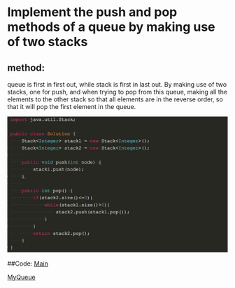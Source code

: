 # Implement the push and pop methods of a queue by making use of two stacks

## method:
queue is first in first out, while stack is first in last out. By making use of two stacks, one for push, and when trying to pop from this queue, making all the elements to the other stack so that all elements are in the reverse order, so that it will pop the first element in the queue.

![](method.jpg)

##Code:
[Main](https://github.com/boyuandong/JavaAlogrithm-/blob/master/Code/StackToQueue/StackToQueue/src/Main.java)

[MyQueue](https://github.com/boyuandong/JavaAlogrithm-/blob/master/Code/StackToQueue/StackToQueue/src/MyQueue.java)

